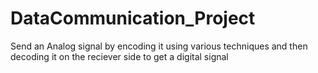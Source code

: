 # DataCommunication_Project
Send an Analog signal by encoding it using various techniques and then decoding it on the reciever side to get a digital signal
